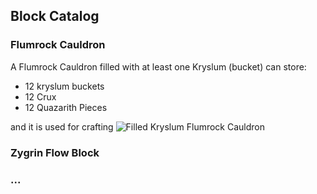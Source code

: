 ## Block Catalog

### Flumrock Cauldron
  A Flumrock Cauldron filled with at least one Kryslum (bucket) can store:
  - 12 kryslum buckets
  - 12 Crux
  - 12 Quazarith Pieces

  and it is used for crafting
  ![Filled Kryslum Flumrock Cauldron](https://github.com/warior456/Sculk-Depths/assets/66562258/b050d4aa-9d00-45a2-a24a-5a8c2667cfbf)


### Zygrin Flow Block

### ...

